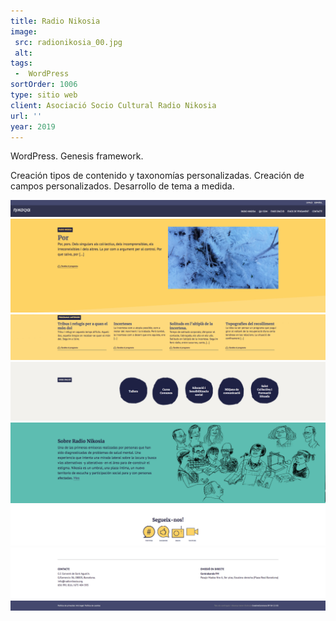 ```yaml
---
title: Radio Nikosia
image:
 src: radionikosia_00.jpg
 alt: 
tags:
 -  WordPress
sortOrder: 1006
type: sitio web
client: Asociació Socio Cultural Radio Nikosia
url: ''
year: 2019
---
```


WordPress. Genesis framework.

Creación tipos de contenido y taxonomías personalizadas. Creación de campos personalizados. Desarrollo de tema a medida.

![detalle menu principal](../../assets/images-projects/radionikosia_00.png)![pantalla inicial imagen de hielo y texto presentacion](../../assets/images-projects/radionikosia_01.png)![pantalla inicial cuatro items con titulo y texto](../../assets/images-projects/radionikosia_02.png)![pantalla inicial cinco botones con formas circulas](../../assets/images-projects/radionikosia_03.png)![pantalla inicial texto y dibujo](../../assets/images-projects/radionikosia_04.png)![pantalla inicial iconos de redes sociales](../../assets/images-projects/radionikosia_05.png)![detalle pie de pagina](../../assets/images-projects/radionikosia_06.png)![detalle pie de pagina menu legal](../../assets/images-projects/radionikosia_07.png)
